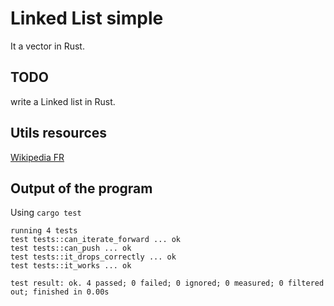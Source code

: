 # Linked List simple

It a vector in Rust.

## TODO

write a Linked list in Rust.

## Utils resources

[Wikipedia FR](https://fr.wikipedia.org/wiki/Liste_cha%C3%AEn%C3%A9e)

## Output of the program

Using `cargo test`

```
running 4 tests
test tests::can_iterate_forward ... ok
test tests::can_push ... ok
test tests::it_drops_correctly ... ok
test tests::it_works ... ok

test result: ok. 4 passed; 0 failed; 0 ignored; 0 measured; 0 filtered out; finished in 0.00s
```
